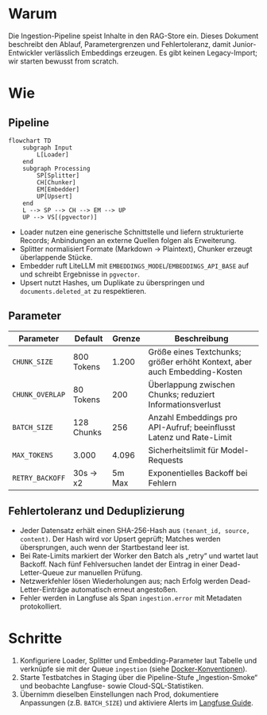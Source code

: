 # Warum
Die Ingestion-Pipeline speist Inhalte in den RAG-Store ein. Dieses Dokument beschreibt den Ablauf, Parametergrenzen und Fehlertoleranz, damit Junior-Entwickler verlässlich Embeddings erzeugen. Es gibt keinen Legacy-Import; wir starten bewusst from scratch.

# Wie
## Pipeline
```mermaid
flowchart TD
    subgraph Input
        L[Loader]
    end
    subgraph Processing
        SP[Splitter]
        CH[Chunker]
        EM[Embedder]
        UP[Upsert]
    end
    L --> SP --> CH --> EM --> UP
    UP --> VS[(pgvector)]
```

- Loader nutzen eine generische Schnittstelle und liefern strukturierte Records; Anbindungen an externe Quellen folgen als Erweiterung.
- Splitter normalisiert Formate (Markdown → Plaintext), Chunker erzeugt überlappende Stücke.
- Embedder ruft LiteLLM mit `EMBEDDINGS_MODEL`/`EMBEDDINGS_API_BASE` auf und schreibt Ergebnisse in `pgvector`.
- Upsert nutzt Hashes, um Duplikate zu überspringen und `documents.deleted_at` zu respektieren.

## Parameter
| Parameter | Default | Grenze | Beschreibung |
| --- | --- | --- | --- |
| `CHUNK_SIZE` | 800 Tokens | 1.200 | Größe eines Textchunks; größer erhöht Kontext, aber auch Embedding-Kosten |
| `CHUNK_OVERLAP` | 80 Tokens | 200 | Überlappung zwischen Chunks; reduziert Informationsverlust |
| `BATCH_SIZE` | 128 Chunks | 256 | Anzahl Embeddings pro API-Aufruf; beeinflusst Latenz und Rate-Limit |
| `MAX_TOKENS` | 3.000 | 4.096 | Sicherheitslimit für Model-Requests |
| `RETRY_BACKOFF` | 30s → x2 | 5m Max | Exponentielles Backoff bei Fehlern |

## Fehlertoleranz und Deduplizierung
- Jeder Datensatz erhält einen SHA-256-Hash aus `(tenant_id, source, content)`. Der Hash wird vor Upsert geprüft; Matches werden übersprungen, auch wenn der Startbestand leer ist.
- Bei Rate-Limits markiert der Worker den Batch als „retry“ und wartet laut Backoff. Nach fünf Fehlversuchen landet der Eintrag in einer Dead-Letter-Queue zur manuellen Prüfung.
- Netzwerkfehler lösen Wiederholungen aus; nach Erfolg werden Dead-Letter-Einträge automatisch erneut angestoßen.
- Fehler werden in Langfuse als Span `ingestion.error` mit Metadaten protokolliert.

# Schritte
1. Konfiguriere Loader, Splitter und Embedding-Parameter laut Tabelle und verknüpfe sie mit der Queue `ingestion` (siehe [Docker-Konventionen](../docker/conventions.md)).
2. Starte Testbatches in Staging über die Pipeline-Stufe „Ingestion-Smoke“ und beobachte Langfuse- sowie Cloud-SQL-Statistiken.
3. Übernimm dieselben Einstellungen nach Prod, dokumentiere Anpassungen (z.B. `BATCH_SIZE`) und aktiviere Alerts im [Langfuse Guide](../observability/langfuse.md).
